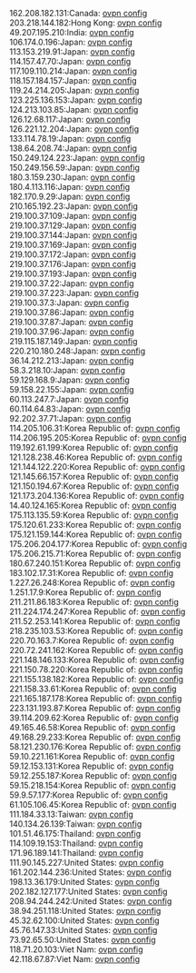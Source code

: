 162.208.182.131:Canada: [ovpn config](vpn/162_208_182_131.ovpn)  
203.218.144.182:Hong Kong: [ovpn config](vpn/203_218_144_182.ovpn)  
49.207.195.210:India: [ovpn config](vpn/49_207_195_210.ovpn)  
106.174.0.196:Japan: [ovpn config](vpn/106_174_0_196.ovpn)  
113.153.219.91:Japan: [ovpn config](vpn/113_153_219_91.ovpn)  
114.157.47.70:Japan: [ovpn config](vpn/114_157_47_70.ovpn)  
117.109.110.214:Japan: [ovpn config](vpn/117_109_110_214.ovpn)  
118.157.184.157:Japan: [ovpn config](vpn/118_157_184_157.ovpn)  
119.24.214.205:Japan: [ovpn config](vpn/119_24_214_205.ovpn)  
123.225.136.153:Japan: [ovpn config](vpn/123_225_136_153.ovpn)  
124.213.103.85:Japan: [ovpn config](vpn/124_213_103_85.ovpn)  
126.12.68.117:Japan: [ovpn config](vpn/126_12_68_117.ovpn)  
126.221.12.204:Japan: [ovpn config](vpn/126_221_12_204.ovpn)  
133.114.78.19:Japan: [ovpn config](vpn/133_114_78_19.ovpn)  
138.64.208.74:Japan: [ovpn config](vpn/138_64_208_74.ovpn)  
150.249.124.223:Japan: [ovpn config](vpn/150_249_124_223.ovpn)  
150.249.156.59:Japan: [ovpn config](vpn/150_249_156_59.ovpn)  
180.3.159.230:Japan: [ovpn config](vpn/180_3_159_230.ovpn)  
180.4.113.116:Japan: [ovpn config](vpn/180_4_113_116.ovpn)  
182.170.9.29:Japan: [ovpn config](vpn/182_170_9_29.ovpn)  
210.165.192.23:Japan: [ovpn config](vpn/210_165_192_23.ovpn)  
219.100.37.109:Japan: [ovpn config](vpn/219_100_37_109.ovpn)  
219.100.37.129:Japan: [ovpn config](vpn/219_100_37_129.ovpn)  
219.100.37.144:Japan: [ovpn config](vpn/219_100_37_144.ovpn)  
219.100.37.169:Japan: [ovpn config](vpn/219_100_37_169.ovpn)  
219.100.37.172:Japan: [ovpn config](vpn/219_100_37_172.ovpn)  
219.100.37.176:Japan: [ovpn config](vpn/219_100_37_176.ovpn)  
219.100.37.193:Japan: [ovpn config](vpn/219_100_37_193.ovpn)  
219.100.37.22:Japan: [ovpn config](vpn/219_100_37_22.ovpn)  
219.100.37.223:Japan: [ovpn config](vpn/219_100_37_223.ovpn)  
219.100.37.3:Japan: [ovpn config](vpn/219_100_37_3.ovpn)  
219.100.37.86:Japan: [ovpn config](vpn/219_100_37_86.ovpn)  
219.100.37.87:Japan: [ovpn config](vpn/219_100_37_87.ovpn)  
219.100.37.96:Japan: [ovpn config](vpn/219_100_37_96.ovpn)  
219.115.187.149:Japan: [ovpn config](vpn/219_115_187_149.ovpn)  
220.210.180.248:Japan: [ovpn config](vpn/220_210_180_248.ovpn)  
36.14.212.213:Japan: [ovpn config](vpn/36_14_212_213.ovpn)  
58.3.218.10:Japan: [ovpn config](vpn/58_3_218_10.ovpn)  
59.129.168.9:Japan: [ovpn config](vpn/59_129_168_9.ovpn)  
59.158.22.155:Japan: [ovpn config](vpn/59_158_22_155.ovpn)  
60.113.247.7:Japan: [ovpn config](vpn/60_113_247_7.ovpn)  
60.114.64.83:Japan: [ovpn config](vpn/60_114_64_83.ovpn)  
92.202.37.71:Japan: [ovpn config](vpn/92_202_37_71.ovpn)  
114.205.106.31:Korea Republic of: [ovpn config](vpn/114_205_106_31.ovpn)  
114.206.195.205:Korea Republic of: [ovpn config](vpn/114_206_195_205.ovpn)  
119.192.61.199:Korea Republic of: [ovpn config](vpn/119_192_61_199.ovpn)  
121.128.238.46:Korea Republic of: [ovpn config](vpn/121_128_238_46.ovpn)  
121.144.122.220:Korea Republic of: [ovpn config](vpn/121_144_122_220.ovpn)  
121.145.66.157:Korea Republic of: [ovpn config](vpn/121_145_66_157.ovpn)  
121.150.194.67:Korea Republic of: [ovpn config](vpn/121_150_194_67.ovpn)  
121.173.204.136:Korea Republic of: [ovpn config](vpn/121_173_204_136.ovpn)  
14.40.124.165:Korea Republic of: [ovpn config](vpn/14_40_124_165.ovpn)  
175.113.135.59:Korea Republic of: [ovpn config](vpn/175_113_135_59.ovpn)  
175.120.61.233:Korea Republic of: [ovpn config](vpn/175_120_61_233.ovpn)  
175.121.159.144:Korea Republic of: [ovpn config](vpn/175_121_159_144.ovpn)  
175.206.204.177:Korea Republic of: [ovpn config](vpn/175_206_204_177.ovpn)  
175.206.215.71:Korea Republic of: [ovpn config](vpn/175_206_215_71.ovpn)  
180.67.240.151:Korea Republic of: [ovpn config](vpn/180_67_240_151.ovpn)  
183.102.17.31:Korea Republic of: [ovpn config](vpn/183_102_17_31.ovpn)  
1.227.26.248:Korea Republic of: [ovpn config](vpn/1_227_26_248.ovpn)  
1.251.17.9:Korea Republic of: [ovpn config](vpn/1_251_17_9.ovpn)  
211.211.86.183:Korea Republic of: [ovpn config](vpn/211_211_86_183.ovpn)  
211.224.174.247:Korea Republic of: [ovpn config](vpn/211_224_174_247.ovpn)  
211.52.253.141:Korea Republic of: [ovpn config](vpn/211_52_253_141.ovpn)  
218.235.103.53:Korea Republic of: [ovpn config](vpn/218_235_103_53.ovpn)  
220.70.163.7:Korea Republic of: [ovpn config](vpn/220_70_163_7.ovpn)  
220.72.241.162:Korea Republic of: [ovpn config](vpn/220_72_241_162.ovpn)  
221.148.146.133:Korea Republic of: [ovpn config](vpn/221_148_146_133.ovpn)  
221.150.78.220:Korea Republic of: [ovpn config](vpn/221_150_78_220.ovpn)  
221.155.138.182:Korea Republic of: [ovpn config](vpn/221_155_138_182.ovpn)  
221.158.33.61:Korea Republic of: [ovpn config](vpn/221_158_33_61.ovpn)  
221.165.187.178:Korea Republic of: [ovpn config](vpn/221_165_187_178.ovpn)  
223.131.193.87:Korea Republic of: [ovpn config](vpn/223_131_193_87.ovpn)  
39.114.209.62:Korea Republic of: [ovpn config](vpn/39_114_209_62.ovpn)  
49.165.46.58:Korea Republic of: [ovpn config](vpn/49_165_46_58.ovpn)  
49.168.29.233:Korea Republic of: [ovpn config](vpn/49_168_29_233.ovpn)  
58.121.230.176:Korea Republic of: [ovpn config](vpn/58_121_230_176.ovpn)  
59.10.221.161:Korea Republic of: [ovpn config](vpn/59_10_221_161.ovpn)  
59.12.153.131:Korea Republic of: [ovpn config](vpn/59_12_153_131.ovpn)  
59.12.255.187:Korea Republic of: [ovpn config](vpn/59_12_255_187.ovpn)  
59.15.218.154:Korea Republic of: [ovpn config](vpn/59_15_218_154.ovpn)  
59.9.57.177:Korea Republic of: [ovpn config](vpn/59_9_57_177.ovpn)  
61.105.106.45:Korea Republic of: [ovpn config](vpn/61_105_106_45.ovpn)  
111.184.33.13:Taiwan: [ovpn config](vpn/111_184_33_13.ovpn)  
140.134.26.139:Taiwan: [ovpn config](vpn/140_134_26_139.ovpn)  
101.51.46.175:Thailand: [ovpn config](vpn/101_51_46_175.ovpn)  
114.109.19.153:Thailand: [ovpn config](vpn/114_109_19_153.ovpn)  
171.96.189.141:Thailand: [ovpn config](vpn/171_96_189_141.ovpn)  
111.90.145.227:United States: [ovpn config](vpn/111_90_145_227.ovpn)  
161.202.144.236:United States: [ovpn config](vpn/161_202_144_236.ovpn)  
198.13.36.179:United States: [ovpn config](vpn/198_13_36_179.ovpn)  
202.182.127.177:United States: [ovpn config](vpn/202_182_127_177.ovpn)  
208.94.244.242:United States: [ovpn config](vpn/208_94_244_242.ovpn)  
38.94.251.118:United States: [ovpn config](vpn/38_94_251_118.ovpn)  
45.32.62.100:United States: [ovpn config](vpn/45_32_62_100.ovpn)  
45.76.147.33:United States: [ovpn config](vpn/45_76_147_33.ovpn)  
73.92.65.50:United States: [ovpn config](vpn/73_92_65_50.ovpn)  
118.71.20.103:Viet Nam: [ovpn config](vpn/118_71_20_103.ovpn)  
42.118.67.87:Viet Nam: [ovpn config](vpn/42_118_67_87.ovpn)  
